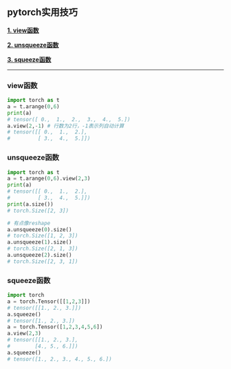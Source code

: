 ## pytorch实用技巧

[**1. view函数**](#view函数)

[**2. unsqueeze函数**](#unsqueeze函数)

[**3. squeeze函数**](#squeeze函数)

---

### view函数

```python
import torch as t
a = t.arange(0,6)
print(a)
# tensor([ 0.,  1.,  2.,  3.,  4.,  5.])
a.view(2,-1) # 行数为2行，-1表示列自动计算
# tensor([[ 0.,  1.,  2.],
#         [ 3.,  4.,  5.]])
```

### unsqueeze函数

```python
import torch as t
a = t.arange(0,6).view(2,3)
print(a)
# tensor([[ 0.,  1.,  2.],
#         [ 3.,  4.,  5.]])
print(a.size())
# torch.Size([2, 3])
```
```python
# 有点像reshape
a.unsqueeze(0).size()
# torch.Size([1, 2, 3])
a.unsqueeze(1).size()
# torch.Size([2, 1, 3])
a.unsqueeze(2).size()
# torch.Size([2, 3, 1])
```

### squeeze函数

```python
import torch
a = torch.Tensor([[1,2,3]])
# tensor([[1., 2., 3.]])
a.squeeze()
# tensor([1., 2., 3.])
a = torch.Tensor([1,2,3,4,5,6])
a.view(2,3)
# tensor([[1., 2., 3.],
#        [4., 5., 6.]])
a.squeeze()
# tensor([1., 2., 3., 4., 5., 6.])
```
